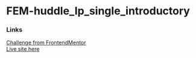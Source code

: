 # FEM-huddle_lp_single_introductory
### Links
[Challenge from FrontendMentor](https://www.frontendmentor.io/challenges/huddle-landing-page-with-a-single-introductory-section-B_2Wvxgi0)\
[Live site here](https://mgksp.github.io/FEM-huddle_lp_single_introductory/)

